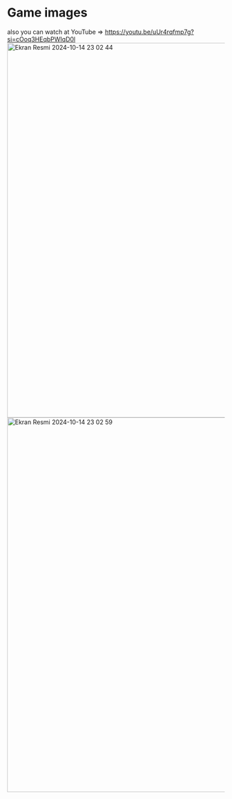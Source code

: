 # Game images
also you can watch at YouTube => https://youtu.be/uUr4rqfmp7g?si=cOoq3HEqbPWIqD0l
<img width="868" alt="Ekran Resmi 2024-10-14 23 02 44" src="https://github.com/user-attachments/assets/2db98cde-c4e6-46dd-bd44-63c5f88b9a67">
<img width="868" alt="Ekran Resmi 2024-10-14 23 02 59" src="https://github.com/user-attachments/assets/fa7f31a7-9822-46c7-84c0-f5a269534e5d">
